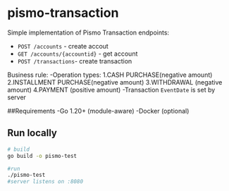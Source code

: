 # pismo-transaction

Simple implementation of Pismo Transaction endpoints:
- `POST /accounts` - create accout
- `GET /accounts/{accountid}` - get account
- `POST /transactions`- create transaction

Business rule:
-Operation types:
1.CASH PURCHASE(negative amount)
2.INSTALLMENT PURCHASE(negative amount)
3.WITHDRAWAL (negative amount)
4.PAYMENT (positive amount)
-Transaction `EventDate` is set by server

##Requirements
-Go 1.20+ (module-aware)
-Docker (optional)

## Run locally

```bash
# build
go build -o pismo-test

#run
./pismo-test
#server listens on :8080